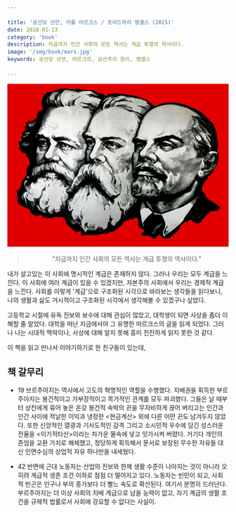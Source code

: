 ```yaml
---

title: '공산당 선언, 카를 마르크스 / 프리드히리 엥겔스 (2015)'
date: 2018-01-13
category: 'book'
description: 지금까지 인간 사회의 모든 역사는 게급 투쟁의 역사이다.
image: '/img/book/marx.jpg'
keywords: 공산당 선언, 마르크르, 공산주의 원리, 엥겔스

--- 
```


<p align="center"><img src="/img/book/marx.jpg" src="marx"></p>

> <center>"지금까지 인간 사회의 모든 역사는 게급 투쟁의 역사이다."</center>

내가 살고있는 이 사회에 명시적인 계급은 존재하지 않다. 그러나 우리는 모두 계급을 느낀다. 이 사회에 여러 계급이 있을 수 있겠지만, 자본주의 사회에서 우리는 경제적 계급을 느낀다. 사회를 이렇게 '계급'으로 구조화된 시각으로 바라보는 생각들을 읽다보니, 나의 생활과 삶도 거시적이고 구조화된 시각에서 생각해볼 수 있겠구나 싶었다.

고등학교 시절에 유독 진보와 보수에 대해 관심이 많았고, 대학생이 되면 사상을 좀더 이해할 줄 알았다. 대학을 떠난 지금에서야 그 유명한 마르크스의 글을 읽게 되었다. 그러나 나는 시대적 맥락이나, 사상에 대해 알지 못해 흥미 진진하게 읽지 못한 것 같다.

이 책을 읽고 만나서 이야기하기로 한 친구들이 있는데,

## 책 갈무리 

- 19 브르주아지는 역사에서 고도의 혁명적인 역할을 수행했다. 지배권을 획득한 부르주아지는 봉건적이고 가부장적이고 목가적인 관계를 모두 파괴했다. 그들은 날 때부터 상전에게 묶어 놓은 온갖 봉건적 속박의 끈을 무자비하게 끊어 버리고는 인간과 인간 사이에 적날한 이익과 냉정한 <현금계산> 외에 다른 어떤 끈도 남겨두지 않았다. 또한 신앙적인 열광과 기사도적인 감격 그리고 소시민적 우수에 담긴 성스러운 전율을 <이기적타산>이라는 차가운 물속에 넣고 잇가시켜 버렸다. 거기다 개인의 존엄을 교환 가치로 해체했고, 정당하게 획득해서 문서로 보장된 무수한 자유들 대신 인면수심의 상업적 자유 하나만을 내세웠다.

- 42 반면에 근대 노동자는 산업의 진보와 한께 생활 수준이 나아지는 것이 아니라 오히려 계급적 생존 조건 이하로 점점 더 떨어지고 있다. 노동자는 빈민이 되고, 사회적 빈곤은 인구나 부의 증가보다 더 빨느 속도로 확산된다. 여기서 분명히 드러난다. 부르주아지는 더 이상 사회의 지배 계급으로 남을 능력이 없고, 자기 계급의 생활 조건을 규제적 법률로서 사회에 강요할 수 없다는 사실이.

